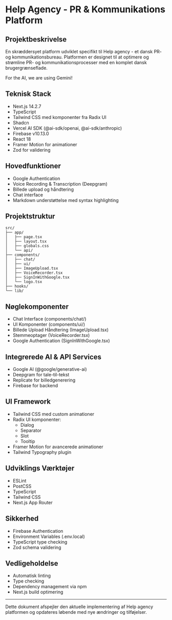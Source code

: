 # Help Agency - PR & Kommunikations Platform

## Projektbeskrivelse
En skræddersyet platform udviklet specifikt til Help agency - et dansk PR- og kommunikationsbureau. Platformen er designet til at optimere og strømline PR- og kommunikationsprocesser med en komplet dansk brugergrænseflade.

For the AI, we are using Gemini!

## Teknisk Stack
- Next.js 14.2.7
- TypeScript
- Tailwind CSS med komponenter fra Radix UI
- Shadcn
- Vercel AI SDK (@ai-sdk/openai, @ai-sdk/anthropic)
- Firebase v10.13.0
- React 18
- Framer Motion for animationer
- Zod for validering

## Hovedfunktioner
- Google Authentication
- Voice Recording & Transcription (Deepgram)
- Billede upload og håndtering
- Chat interface
- Markdown understøttelse med syntax highlighting

## Projektstruktur
```
src/
├── app/
│   ├── page.tsx
│   ├── layout.tsx
│   ├── globals.css
│   └── api/
├── components/
│   ├── chat/
│   ├── ui/
│   ├── ImageUpload.tsx
│   ├── VoiceRecorder.tsx
│   ├── SignInWithGoogle.tsx
│   └── logo.tsx
├── hooks/
└── lib/
```

## Nøglekomponenter
- Chat Interface (components/chat/)
- UI Komponenter (components/ui/)
- Billede Upload Håndtering (ImageUpload.tsx)
- Stemmeoptager (VoiceRecorder.tsx)
- Google Authentication (SignInWithGoogle.tsx)

## Integrerede AI & API Services
- Google AI (@google/generative-ai)
- Deepgram for tale-til-tekst
- Replicate for billedgenerering
- Firebase for backend

## UI Framework
- Tailwind CSS med custom animationer
- Radix UI komponenter:
  - Dialog
  - Separator
  - Slot
  - Tooltip
- Framer Motion for avancerede animationer
- Tailwind Typography plugin

## Udviklings Værktøjer
- ESLint
- PostCSS
- TypeScript
- Tailwind CSS
- Next.js App Router

## Sikkerhed
- Firebase Authentication
- Environment Variables (.env.local)
- TypeScript type checking
- Zod schema validering

## Vedligeholdelse
- Automatisk linting
- Type checking
- Dependency management via npm
- Next.js build optimering

---

Dette dokument afspejler den aktuelle implementering af Help agency platformen og opdateres løbende med nye ændringer og tilføjelser.

